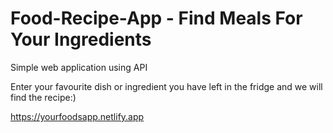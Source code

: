 # Food-Recipe-App - Find Meals For Your Ingredients

Simple web application using API 

Enter your favourite dish or ingredient you have left in the fridge and we will find the recipe:) 

https://yourfoodsapp.netlify.app

